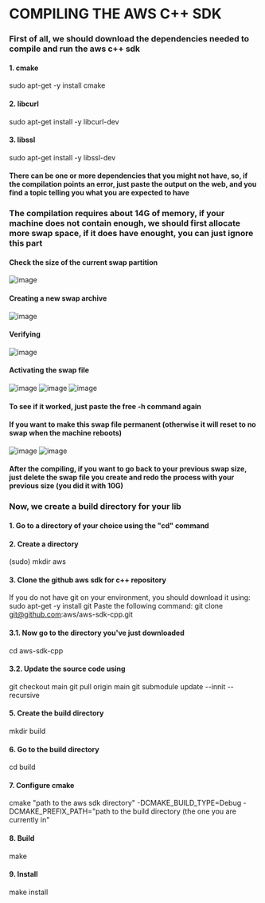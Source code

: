 # COMPILING THE AWS C++ SDK

### First of all, we should download the dependencies needed to compile and run the aws c++ sdk

#### 1. cmake
  sudo apt-get -y install cmake
#### 2. libcurl
  sudo apt-get install -y libcurl-dev
#### 3. libssl
  sudo apt-get install -y libssl-dev
  
#### There can be one or more dependencies that you might not have, so, if the compilation points an error, just paste the output on the web, and you find a topic telling you what you are expected to have

### The compilation requires about 14G of memory, if your machine does not contain enough, we should first allocate more swap space, if it does have enought, you can just ignore this part

#### Check the size of the current swap partition
  ![image](https://user-images.githubusercontent.com/85199336/198057425-e727b28a-f4b0-49b3-a776-aeb177ebe5d6.png)
#### Creating a new swap archive
  ![image](https://user-images.githubusercontent.com/85199336/198058873-46255596-945e-485b-bec3-c0a28c4f1d21.png)
#### Verifying
  ![image](https://user-images.githubusercontent.com/85199336/198059137-2df4fb56-16bd-4751-ab2a-ee443784618f.png)
#### Activating the swap file
  ![image](https://user-images.githubusercontent.com/85199336/198059325-c00ae2bc-6ce6-4656-81ce-fb676c1c0719.png)
  ![image](https://user-images.githubusercontent.com/85199336/198059626-59248b83-fed0-4b61-8971-bdc2fa31f3b7.png)
  ![image](https://user-images.githubusercontent.com/85199336/198059825-3a759e90-34e0-48ce-8e4c-01cf717fc4b1.png)
#### To see if it worked, just paste the free -h command again
#### If you want to make this swap file permanent (otherwise it will reset to no swap when the machine reboots)
  ![image](https://user-images.githubusercontent.com/85199336/198060404-edf496ef-077e-4368-8c20-4e7d390c63cf.png)
  ![image](https://user-images.githubusercontent.com/85199336/198060683-b8bcb7d2-cee3-4497-aed7-a21dfe94ef8a.png)
#### After the compiling, if you want to go back to your previous swap size, just delete the swap file you create and redo the process with your previous size (you did it with 10G)
### Now, we create a build directory for your lib

#### 1. Go to a directory of your choice using the "cd" command
#### 2. Create a directory
  (sudo) mkdir aws
#### 3. Clone the github aws sdk for c++ repository
  If you do not have git on your environment, you should download it using: sudo apt-get -y install git
  Paste the following command:
  git clone git@github.com:aws/aws-sdk-cpp.git
#### 3.1. Now go to the directory you've just downloaded
  cd aws-sdk-cpp
#### 3.2. Update the source code using
  git checkout main
  git pull origin main
  git submodule update --innit --recursive
#### 5. Create the build directory
  mkdir build
#### 6. Go to the build directory
  cd build
#### 7. Configure cmake
  cmake "path to the aws sdk directory" -DCMAKE_BUILD_TYPE=Debug -DCMAKE_PREFIX_PATH="path to the build directory (the one you are currently in"
#### 8. Build
  make
#### 9. Install
  make install


